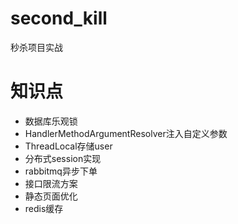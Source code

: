 # second_kill
秒杀项目实战

# 知识点
- 数据库乐观锁
- HandlerMethodArgumentResolver注入自定义参数
- ThreadLocal存储user
- 分布式session实现
- rabbitmq异步下单
- 接口限流方案
- 静态页面优化
- redis缓存
